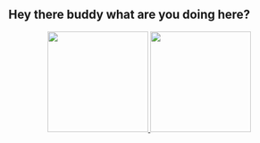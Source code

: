 ## Hey there buddy what are you doing here?
<div align="center">
  <a href="https://github.com/elitecarlson">
  <img height="180em" src="https://github-readme-stats.vercel.app/api?username=elitecarlson&show_icons=true&theme=github_dark&include_all_commits=true&count_private=true"/>
  <img height="180em" src="https://github-readme-stats.vercel.app/api/top-langs/?username=elitecarlson&layout=compact&langs_count=7&theme=github_dark&include_all_commits=true&count_private=true"/>
</div>
